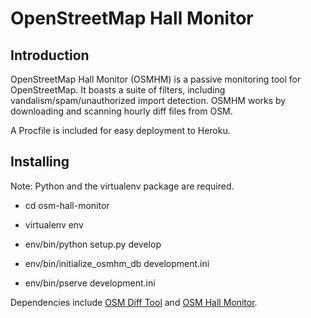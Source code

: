 OpenStreetMap Hall Monitor
==================

Introduction
------------

OpenStreetMap Hall Monitor (OSMHM) is a passive monitoring tool for OpenStreetMap. It boasts a suite of filters, including vandalism/spam/unauthorized import detection. OSMHM works by downloading and scanning hourly diff files from OSM.

A Procfile is included for easy deployment to Heroku.


Installing
---------------

Note: Python and the virtualenv package are required.

- cd osm-hall-monitor

- virtualenv env

- env/bin/python setup.py develop

- env/bin/initialize_osmhm_db development.ini

- env/bin/pserve development.ini

Dependencies include [OSM Diff Tool](https://github.com/ethan-nelson/osm_diff_tool) and [OSM Hall Monitor](https://github.com/ethan-nelson/osm_hall_monitor).
